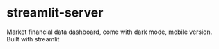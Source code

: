 # streamlit-server
Market financial data dashboard, come with dark mode, mobile version. Built with streamlit
